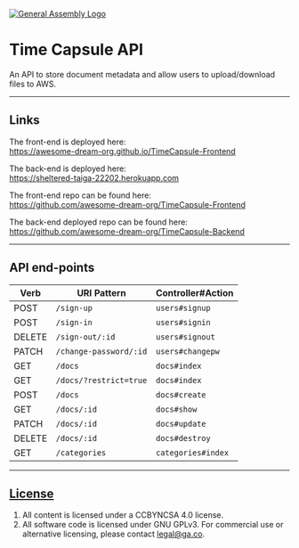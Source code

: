 [![General Assembly Logo](https://camo.githubusercontent.com/1a91b05b8f4d44b5bbfb83abac2b0996d8e26c92/687474703a2f2f692e696d6775722e636f6d2f6b6538555354712e706e67)](https://generalassemb.ly/education/web-development-immersive)

# Time Capsule API

An API to store document metadata and allow users to upload/download files to AWS.

---

## Links

The front-end is deployed here:<br>
https://awesome-dream-org.github.io/TimeCapsule-Frontend

The back-end is deployed here:<br>
https://sheltered-taiga-22202.herokuapp.com

The front-end repo can be found here:<br>
https://github.com/awesome-dream-org/TimeCapsule-Frontend

The back-end deployed repo can be found here:<br>
https://github.com/awesome-dream-org/TimeCapsule-Backend

---

## API end-points

| Verb   | URI Pattern            | Controller#Action |
|--------|------------------------|-------------------|
| POST   | `/sign-up`             | `users#signup`    |
| POST   | `/sign-in`             | `users#signin`    |
| DELETE | `/sign-out/:id`        | `users#signout`   |
| PATCH  | `/change-password/:id` | `users#changepw`  |
| GET    | `/docs`                | `docs#index`      |
| GET    | `/docs/?restrict=true` | `docs#index`      |
| POST   | `/docs`                | `docs#create`     |
| GET    | `/docs/:id`            | `docs#show`       |
| PATCH  | `/docs/:id`            | `docs#update`     |
| DELETE | `/docs/:id`            | `docs#destroy`    |
| GET    | `/categories`          | `categories#index`|

---

## [License](LICENSE)

1.  All content is licensed under a CC­BY­NC­SA 4.0 license.
1.  All software code is licensed under GNU GPLv3. For commercial use or
    alternative licensing, please contact legal@ga.co.
